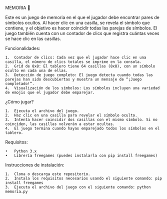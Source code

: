 MEMORIA 🧠

Este es un juego de memoria en el que el jugador debe encontrar pares de símbolos ocultos. Al hacer clic en una casilla, se revela el símbolo que contiene, y el objetivo es hacer coincidir todas las parejas de símbolos. El juego también cuenta con un contador de clics que registra cuántas veces se hace clic en las casillas.

Funcionalidades:

	1.	Contador de clics: Cada vez que el jugador hace clic en una casilla, el número de clics totales se imprime en la consola.
	2.	Grid de 8x8: El tablero tiene 64 casillas (8x8), con un símbolo oculto en cada una de ellas.
	3.	Detección de juego completo: El juego detecta cuando todas las parejas han sido descubiertas y muestra un mensaje de “¡Juego completado!”.
	4.	Visualización de los símbolos: Los símbolos incluyen una variedad de emojis que el jugador debe emparejar.

¿Cómo jugar?

	1.	Ejecuta el archivo del juego.
	2.	Haz clic en una casilla para revelar el símbolo oculto.
	3.	Intenta hacer coincidir dos casillas con el mismo símbolo. Si no coinciden, las casillas volverán a estar ocultas.
	4.	El juego termina cuando hayas emparejado todos los símbolos en el tablero.

Requisitos:

	•	Python 3.x
	•	Librería freegames (puedes instalarla con pip install freegames)

Instrucciones de instalación:

	1.	Clona o descarga este repositorio.
	2.	Instala los requisitos necesarios usando el siguiente comando: pip install freegames
	3.	Ejecuta el archivo del juego con el siguiente comando: python memoria.py

